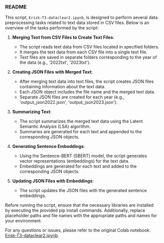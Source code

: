 ### README

This script, `Erisk-T3-dataclear2.ipynb`, is designed to perform several data preprocessing tasks related to text data stored in CSV files. Below is an overview of the tasks performed by the script:

1. **Merging Text from CSV Files to Create Text Files**:
   - The script reads text data from CSV files located in specified folders.
   - It merges the text data from each CSV file into a single text file.
   - Text files are saved in separate folders corresponding to the year of the data (e.g., '2022txt', '2023txt').

2. **Creating JSON Files with Merged Text**:
   - After merging text data into text files, the script creates JSON files containing information about the text data.
   - Each JSON object includes the file name and the merged text data.
   - Separate JSON files are created for each year (e.g., 'output_json2022.json', 'output_json2023.json').

3. **Summarizing Text**:
   - The script summarizes the merged text data using the Latent Semantic Analysis (LSA) algorithm.
   - Summaries are generated for each text and appended to the corresponding JSON objects.

4. **Generating Sentence Embeddings**:
   - Using the Sentence-BERT (SBERT) model, the script generates vector representations (embeddings) for the text data.
   - Embeddings are generated for each text and added to the corresponding JSON objects.

5. **Updating JSON Files with Embeddings**:
   - The script updates the JSON files with the generated sentence embeddings.

Before running the script, ensure that the necessary libraries are installed by executing the provided pip install commands. Additionally, replace placeholder paths and file names with the appropriate paths and names for your environment.

For any questions or issues, please refer to the original Colab notebook: [Erisk-T3-dataclear2.ipynb](https://colab.research.google.com/drive/1XoGfCMVl9DKBNUwaMmSkl67-vL9d15ZB).